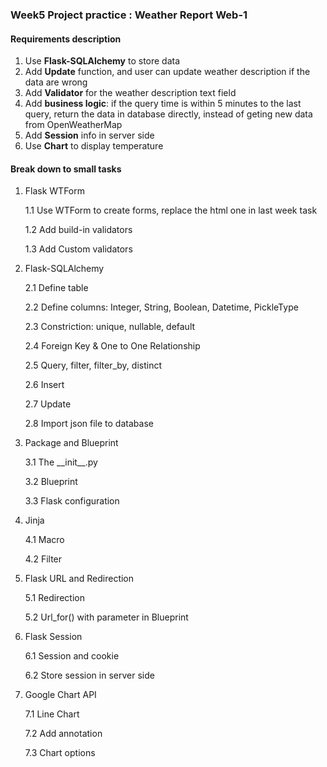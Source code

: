 ### Week5 Project practice : Weather Report Web-1

#### Requirements description

1. Use **Flask-SQLAlchemy** to store data
2. Add **Update** function, and user can update weather description if the data are wrong
3. Add **Validator** for the weather description text field
4. Add **business logic**: if the query time is within 5 minutes to the last query, return the data in database directly, instead of geting new data from OpenWeatherMap
5. Add **Session** info in server side
6. Use **Chart** to display temperature


#### Break down to small tasks

1. Flask WTForm

   1.1 Use WTForm to create forms, replace the html one in last week task
   
   1.2 Add build-in validators
   
   1.3 Add Custom validators
   
2. Flask-SQLAlchemy

   2.1 Define table
   
   2.2 Define columns: Integer, String, Boolean, Datetime, PickleType
   
   2.3 Constriction: unique, nullable, default
   
   2.4 Foreign Key & One to One Relationship
   
   2.5 Query, filter, filter_by, distinct
   
   2.6 Insert
 
   2.7 Update
   
   2.8 Import json file to database
   
3. Package and Blueprint

   3.1 The \_\_init\_\_.py
   
   3.2 Blueprint 

   3.3 Flask configuration

4. Jinja

   4.1 Macro
   
   4.2 Filter
   
5. Flask URL and Redirection

   5.1 Redirection
   
   5.2 Url_for() with parameter in Blueprint
   
6. Flask Session

   6.1 Session and cookie
   
   6.2 Store session in server side
   
7. Google Chart API
   
   7.1 Line Chart
   
   7.2 Add annotation
   
   7.3 Chart options

  
   





